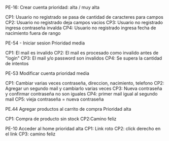 PE-16: Crear cuenta
prioridad: alta / muy alta 

CP1: Usuario no registrado se pasa de cantidad de caracteres para campos
CP2: Usuario no registrado deja campos vacios
CP3: Usuario no registrado ingresa contraseña invalda
CP4: Usuario no registrado ingresa fecha de nacimiento fuera de rango

PE-54 - Iniciar sesion
Prioridad media

CP1: El mail es invalido
CP2: El mail es procesado como invalido antes de "login"
CP3: El mail y/o password son invalidos
CP4: Se supera la cantidad de intentos

PE-53 Modificar cuenta
prioridad media

CP1: Cambiar varias veces contraseña, direccion, nacimiento, telefono
CP2: Agregar un segundo mail y cambiarlo varias veces
CP3: Nueva contraseña y confirmar contraseña no son iguales
CP4: primer mail igual al segundo mail
CP5: vieja contraseña = nueva contraseña

PE.44 Agregar productos al carrito de compra
Prioridad alta

CP1: Compra de producto sin stock
CP2:Camino feliz

PE-10 Acceder al home
prioridad alta
CP1: Link roto
CP2: click derecho en el link
CP3: camino feliz
